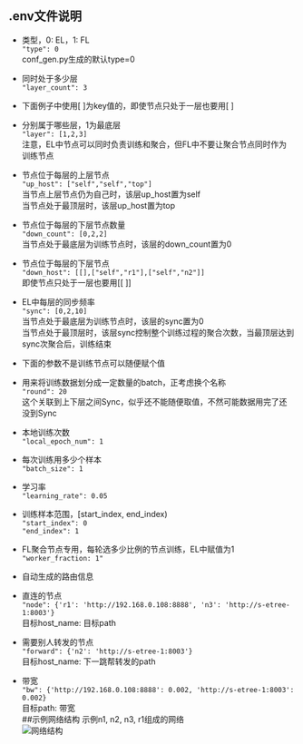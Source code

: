 ## .env文件说明
- 类型，0: EL，1: FL  
```"type": 0```  
conf_gen.py生成的默认type=0  
- 同时处于多少层  
```"layer_count": 3```

- 下面例子中使用[ ]为key值的，即使节点只处于一层也要用[ ]  

- 分别属于哪些层，1为最底层  
```"layer": [1,2,3]```  
注意，EL中节点可以同时负责训练和聚合，但FL中不要让聚合节点同时作为训练节点  
- 节点位于每层的上层节点  
```"up_host": ["self","self","top"]```  
当节点上层节点仍为自己时，该层up_host置为self  
当节点处于最顶层时，该层up_host置为top  
- 节点位于每层的下层节点数量  
```"down_count": [0,2,2]```  
当节点处于最底层为训练节点时，该层的down_count置为0  
- 节点位于每层的下层节点  
```"down_host": [[],["self","r1"],["self","n2"]]```  
即使节点只处于一层也要用[[ ]]  
- EL中每层的同步频率  
```"sync": [0,2,10]```  
当节点处于最底层为训练节点时，该层的sync置为0  
当节点处于最顶层时，该层sync控制整个训练过程的聚合次数，当最顶层达到sync次聚合后，训练结束  

- 下面的参数不是训练节点可以随便赋个值  

- 用来将训练数据划分成一定数量的batch，正考虑换个名称  
```"round": 20```  
这个关联到上下层之间Sync，似乎还不能随便取值，不然可能数据用完了还没到Sync  
- 本地训练次数  
```"local_epoch_num": 1```  
- 每次训练用多少个样本  
```"batch_size": 1```  
- 学习率  
```"learning_rate": 0.05```  
- 训练样本范围，[start_index, end_index)  
```"start_index": 0```  
```"end_index": 1```  
- FL聚合节点专用，每轮选多少比例的节点训练，EL中赋值为1  
```"worker_fraction: 1"```  

- 自动生成的路由信息  

- 直连的节点  
```"node": {'r1': 'http://192.168.0.108:8888', 'n3': 'http://s-etree-1:8003'}```  
目标host_name: 目标path  
- 需要别人转发的节点  
```"forward": {'n2': 'http://s-etree-1:8003'}```  
目标host_name: 下一跳帮转发的path  
- 带宽  
```"bw": {'http://192.168.0.108:8888': 0.002, 'http://s-etree-1:8003': 0.002}```  
目标path: 带宽  
##示例网络结构
示例n1, n2, n3, r1组成的网络  
![网络结构](network.png)  
